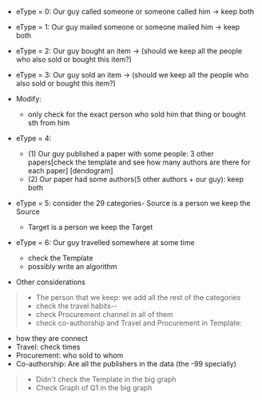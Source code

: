 * eType = 0: Our guy called someone or someone called him -> keep both
* eType = 1: Our guy mailed someone or someone mailed him -> keep both
* eType = 2: Our guy bought an item -> (should we keep all the people who also sold or bought this item?)
* eType = 3: Our guy sold an item -> (should we keep all the people who also sold or bought this item?)

* Modify:
  * only check for the exact person who sold him that thing or bought sth from him

* eType = 4:
  * (1) Our guy published a paper with some people: 3 other papers[check the template and see how many authors are there for each paper] [dendogram]
  * (2) Our paper had some authors(5 other authors + our guy): keep both
* eType = 5: consider the 29 categories- Source is a person we keep the Source
  * Target is a person we keep the Target

* eType = 6: Our guy travelled somewhere at some time
    * check the Template
    * possibly write an algorithm


* Other considerations
>* The person that we keep: we add all the rest of the categories
>* check the travel habits--
>* check Procurement channel in all of them
>* check co-authorship and Travel and Procurement in Template:
  - how they are connect
  - Travel: check times
  - Procurement: who sold to whom
  - Co-authorship: Are all the publishers in the data (the -99 specially)
>* Didn't check the Template in the big graph
>* Check Graph of Q1 in the big graph
